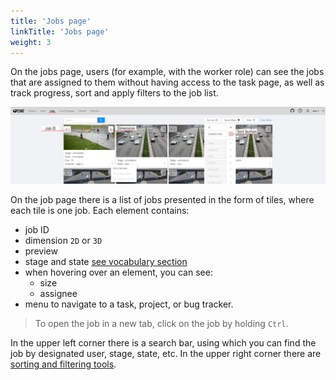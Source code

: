 ```yaml
---
title: 'Jobs page'
linkTitle: 'Jobs page'
weight: 3
---
```


On the jobs page, users (for example, with the worker role)
can see the jobs that are assigned to them without having access to the task page,
as well as track progress, sort and apply filters to the job list.

![](/images/image243_detrac.jpg)

On the job page there is a list of jobs presented in the form of tiles, where each tile is one job.
Each element contains:
- job ID
- dimension `2D` or `3D`
- preview
- stage and state [see vocabulary section](/docs/manual/basics/vocabulary)
- when hovering over an element, you can see:
    - size
    - assignee
- menu to navigate to a task, project, or bug tracker.

> To open the job in a new tab, click on the job by holding `Ctrl`.

In the upper left corner there is a search bar, using which you can find the job by designated user, stage, state, etc.
In the upper right corner there are
[sorting and filtering tools](/docs/manual/advanced/filter/#sort-and-filter-projects-tasks-and-jobs).

